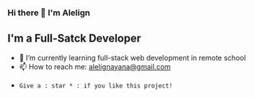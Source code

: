### Hi there 👋 I'm Alelign

## I'm a Full-Satck Developer

- 🌱 I’m currently learning full-stack web development in remote school
- 📫 How to reach me: alelignayana@gmail.com
-     Give a : star * :️ if you like this project!

<!--
**atatm/atatm** is a ✨ _special_ ✨ repository because its `README.md` (this file) appears on your GitHub profile.

Here are some ideas to get you started:

- 🔭 I’m currently working on ...
- 🌱 I’m currently learning ...
- 👯 I’m looking to collaborate on ...
- 🤔 I’m looking for help with ...
- 💬 Ask me about ...
- 📫 How to reach me: ...
- 😄 Pronouns: ...
- ⚡ Fun fact: ...
-->
